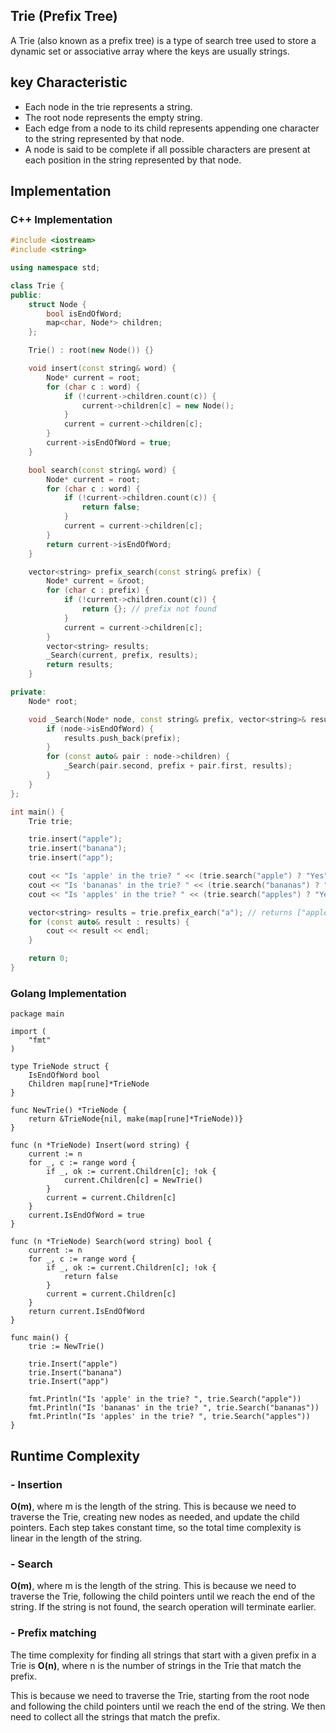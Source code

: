 ## Trie (Prefix Tree)

A Trie (also known as a prefix tree) is a type of search tree used to store a dynamic set or associative array where the keys are usually strings.

## key Characteristic
- Each node in the trie represents a string.
- The root node represents the empty string.
- Each edge from a node to its child represents appending one character to the string represented by that node.
- A node is said to be complete if all possible characters are present at each position in the string represented by that node.

## Implementation
### C++ Implementation
```c++
#include <iostream>
#include <string>

using namespace std;

class Trie {
public:
    struct Node {
        bool isEndOfWord;
        map<char, Node*> children;
    };

    Trie() : root(new Node()) {}

    void insert(const string& word) {
        Node* current = root;
        for (char c : word) {
            if (!current->children.count(c)) {
                current->children[c] = new Node();
            }
            current = current->children[c];
        }
        current->isEndOfWord = true;
    }

    bool search(const string& word) {
        Node* current = root;
        for (char c : word) {
            if (!current->children.count(c)) {
                return false;
            }
            current = current->children[c];
        }
        return current->isEndOfWord;
    }

    vector<string> prefix_search(const string& prefix) {
        Node* current = &root;
        for (char c : prefix) {
            if (!current->children.count(c)) {
                return {}; // prefix not found
            }
            current = current->children[c];
        }
        vector<string> results;
        _Search(current, prefix, results);
        return results;
    }

private:
    Node* root;

    void _Search(Node* node, const string& prefix, vector<string>& results) {
        if (node->isEndOfWord) {
            results.push_back(prefix);
        }
        for (const auto& pair : node->children) {
            _Search(pair.second, prefix + pair.first, results);
        }
    }
};

int main() {
    Trie trie;

    trie.insert("apple");
    trie.insert("banana");
    trie.insert("app");

    cout << "Is 'apple' in the trie? " << (trie.search("apple") ? "Yes" : "No") << endl;
    cout << "Is 'bananas' in the trie? " << (trie.search("bananas") ? "Yes" : "No") << endl;
    cout << "Is 'apples' in the trie? " << (trie.search("apples") ? "Yes" : "No") << endl;

    vector<string> results = trie.prefix_earch("a"); // returns ["apple", "app"]
    for (const auto& result : results) {
        cout << result << endl;
    }

    return 0;
}
```

### Golang Implementation
```golang
package main

import (
    "fmt"
)

type TrieNode struct {
    IsEndOfWord bool
    Children map[rune]*TrieNode
}

func NewTrie() *TrieNode {
    return &TrieNode{nil, make(map[rune]*TrieNode))}
}

func (n *TrieNode) Insert(word string) {
    current := n
    for _, c := range word {
        if _, ok := current.Children[c]; !ok {
            current.Children[c] = NewTrie()
        }
        current = current.Children[c]
    }
    current.IsEndOfWord = true
}

func (n *TrieNode) Search(word string) bool {
    current := n
    for _, c := range word {
        if _, ok := current.Children[c]; !ok {
            return false
        }
        current = current.Children[c]
    }
    return current.IsEndOfWord
}

func main() {
    trie := NewTrie()

    trie.Insert("apple")
    trie.Insert("banana")
    trie.Insert("app")

    fmt.Println("Is 'apple' in the trie? ", trie.Search("apple"))
    fmt.Println("Is 'bananas' in the trie? ", trie.Search("bananas"))
    fmt.Println("Is 'apples' in the trie? ", trie.Search("apples"))
}
```

## Runtime Complexity
### - Insertion

**O(m)**, where m is the length of the string. This is because we need to traverse the Trie, creating new nodes as needed, and update the child pointers. Each step takes constant time, so the total time complexity is linear in the length of the string.

### - Search

**O(m)**, where m is the length of the string. This is because we need to traverse the Trie, following the child pointers until we reach the end of the string. If the string is not found, the search operation will terminate earlier.

### - Prefix matching

The time complexity for finding all strings that start with a given prefix in a Trie is **O(n)**, where n is the number of strings in the Trie that match the prefix.

This is because we need to traverse the Trie, starting from the root node and following the child pointers until we reach the end of the string. We then need to collect all the strings that match the prefix.
